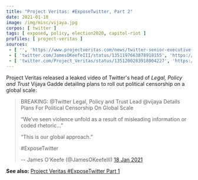 ```yaml
---
title: "Project Veritas: #ExposeTwitter, Part 2"
date: 2021-01-18
image: /img/misc/vijaya.jpg
corpos: [ twitter ]
tags: [ exposed, policy, election2020, capitol-riot ]
profiles: [ project-veritas ]
sources:
 - [ '', 'https://www.projectveritas.com/news/twitter-senior-executive-details-plans-for-political-censorship-on-a-global/' ]
 - [ 'twitter.com/JamesOKeefeIII/status/1351197663878918155', 'https://archive.is/D7Rdz' ]
 - [ 'twitter.com/Project_Veritas/status/1351200283918004227', 'https://archive.is/R7Fez' ]
---
```


Project Veritas released a leaked video of Twitter's head of _Legal, Policy and
Trust_ Vijaya Gadde detailing plans to roll out political censorship on a
global scale:

> BREAKING: @Twitter Legal, Policy and Trust Lead @vijaya Details Plans For
> Political Censorship On Global Scale 
>
> “We’ve seen violence unfold as a result of misleading information or coded
> rhetoric...” 
>
> “This is our global approach.” 
>
> #ExposeTwitter
>
> -- James O'Keefe (@JamesOKeefeIII) [18 Jan 2021](https://archive.is/D7Rdz)

**See also:** [Project Veritas #ExposeTwitter Part 1](/e/project-veritas-expose-twitter-pt1/)
